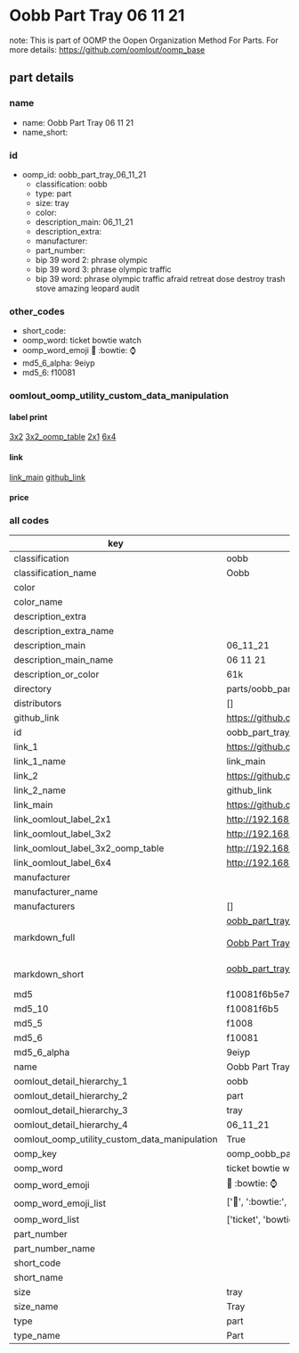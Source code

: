 # Oobb Part Tray 06 11 21  

note: This is part of OOMP the Oopen Organization Method For Parts. For more details: https://github.com/oomlout/oomp_base

##  part details





### name
* name: Oobb Part Tray 06 11 21
* name_short: 
### id
* oomp_id: oobb_part_tray_06_11_21
  * classification: oobb
  * type: part
  * size: tray
  * color: 
  * description_main: 06_11_21
  * description_extra: 
  * manufacturer: 
  * part_number: 
  * bip 39 word 2: phrase olympic
  * bip 39 word 3: phrase olympic traffic
  * bip 39 word: phrase olympic traffic afraid retreat dose destroy trash stove amazing leopard audit

### other_codes
* short_code: 
* oomp_word: ticket bowtie watch
* oomp_word_emoji :ticket: :bowtie: :watch:
* md5_6_alpha: 9eiyp
* md5_6: f10081






### oomlout_oomp_utility_custom_data_manipulation
#### label print
[3x2](http://192.168.1.245:1112/?label=oomp%209eiyp)
[3x2_oomp_table](http://192.168.1.107:1112/?label=oomp%209eiyp)
[2x1](http://192.168.1.242:1112/?label=oomp%209eiyp)
[6x4](http://192.168.1.55:1112/?label=oomp%209eiyp)    

#### link

[link_main](https://github.com/oomlout/oomlout_oomp_current_version_messy/tree/main/parts/oobb_part_tray_06_11_21) [github_link](https://github.com/oomlout/oomlout_oomp_part_src/tree/main/parts/oobb_part_tray_06_11_21)                             

#### price







### all codes 
| key | value |  
| --- | --- |  
| classification | oobb |  
| classification_name | Oobb |  
| color |  |  
| color_name |  |  
| description_extra |  |  
| description_extra_name |  |  
| description_main | 06_11_21 |  
| description_main_name | 06 11 21 |  
| description_or_color | 61k |  
| directory | parts/oobb_part_tray_06_11_21 |  
| distributors | [] |  
| github_link | https://github.com/oomlout/oomlout_oomp_part_src/tree/main/parts/oobb_part_tray_06_11_21 |  
| id | oobb_part_tray_06_11_21 |  
| link_1 | https://github.com/oomlout/oomlout_oomp_current_version_messy/tree/main/parts/oobb_part_tray_06_11_21 |  
| link_1_name | link_main |  
| link_2 | https://github.com/oomlout/oomlout_oomp_part_src/tree/main/parts/oobb_part_tray_06_11_21 |  
| link_2_name | github_link |  
| link_main | https://github.com/oomlout/oomlout_oomp_current_version_messy/tree/main/parts/oobb_part_tray_06_11_21 |  
| link_oomlout_label_2x1 | http://192.168.1.242:1112/?label=oomp%209eiyp |  
| link_oomlout_label_3x2 | http://192.168.1.245:1112/?label=oomp%209eiyp |  
| link_oomlout_label_3x2_oomp_table | http://192.168.1.107:1112/?label=oomp%209eiyp |  
| link_oomlout_label_6x4 | http://192.168.1.55:1112/?label=oomp%209eiyp |  
| manufacturer |  |  
| manufacturer_name |  |  
| manufacturers | [] |  
| markdown_full | [oobb_part_tray_06_11_21](https://github.com/oomlout/oomlout_oomp_current_version_messy/tree/main/parts/oobb_part_tray_06_11_21)<br>[](https://github.com/oomlout/oomlout_oomp_current_version_messy/tree/main/parts/oobb_part_tray_06_11_21)<br>[Oobb Part Tray 06 11 21](https://github.com/oomlout/oomlout_oomp_current_version_messy/tree/main/parts/oobb_part_tray_06_11_21)<br><br> |  
| markdown_short | [oobb_part_tray_06_11_21](https://github.com/oomlout/oomlout_oomp_current_version_messy/tree/main/parts/oobb_part_tray_06_11_21)<br><br> |  
| md5 | f10081f6b5e76785065c0049cda6951e |  
| md5_10 | f10081f6b5 |  
| md5_5 | f1008 |  
| md5_6 | f10081 |  
| md5_6_alpha | 9eiyp |  
| name | Oobb Part Tray 06 11 21 |  
| oomlout_detail_hierarchy_1 | oobb |  
| oomlout_detail_hierarchy_2 | part |  
| oomlout_detail_hierarchy_3 | tray |  
| oomlout_detail_hierarchy_4 | 06_11_21 |  
| oomlout_oomp_utility_custom_data_manipulation | True |  
| oomp_key | oomp_oobb_part_tray_06_11_21 |  
| oomp_word | ticket bowtie watch |  
| oomp_word_emoji | :ticket: :bowtie: :watch: |  
| oomp_word_emoji_list | [':ticket:', ':bowtie:', ':watch:'] |  
| oomp_word_list | ['ticket', 'bowtie', 'watch'] |  
| part_number |  |  
| part_number_name |  |  
| short_code |  |  
| short_name |  |  
| size | tray |  
| size_name | Tray |  
| type | part |  
| type_name | Part |  
